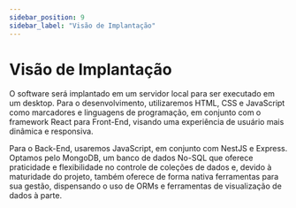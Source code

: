 ```yaml
---
sidebar_position: 9
sidebar_label: "Visão de Implantação"
---
```


# Visão de Implantação

O software será implantado em um servidor local para ser executado em um desktop. Para o desenvolvimento, utilizaremos HTML, CSS e JavaScript como marcadores e linguagens de programação, em conjunto com o framework React para Front-End, visando uma experiência de usuário mais dinâmica e responsiva.

Para o Back-End, usaremos JavaScript, em conjunto com NestJS e Express. Optamos pelo MongoDB, um banco de dados No-SQL que oferece praticidade e flexibilidade no controle de coleções de dados e, devido à maturidade do projeto, também oferece de forma nativa ferramentas para sua gestão, dispensando o uso de ORMs e ferramentas de visualização de dados à parte.
